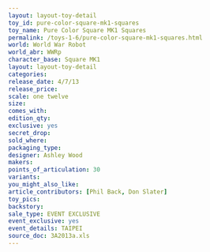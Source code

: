 ```yaml
---
layout: layout-toy-detail 
toy_id: pure-color-square-mk1-squares
toy_name: Pure Color Square MK1 Squares
permalink: /toys-1-6/pure-color-square-mk1-squares.html
world: World War Robot
world_abr: WWRp
character_base: Square MK1
layout: layout-toy-detail
categories: 
release_date: 4/7/13
release_price: 
scale: one twelve
size: 
comes_with: 
edition_qty: 
exclusive: yes
secret_drop: 
sold_where: 
packaging_type: 
designer: Ashley Wood
makers: 
points_of_articulation: 30
variants: 
you_might_also_like: 
article_contributors: [Phil Back, Don Slater]
toy_pics: 
backstory: 
sale_type: EVENT EXCLUSIVE
event_exclusive: yes
event_details: TAIPEI
source_doc: 3A2013a.xls
---
```

